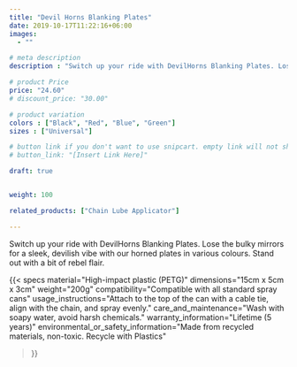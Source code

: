 ```yaml
---
title: "Devil Horns Blanking Plates"
date: 2019-10-17T11:22:16+06:00
images: 
  - ""

# meta description
description : "Switch up your ride with DevilHorns Blanking Plates. Lose the bulky mirrors for a sleek, devilish vibe with our horned plates in various colours. Stand out with a bit of rebel flair."

# product Price
price: "24.60"
# discount_price: "30.00"

# product variation
colors : ["Black", "Red", "Blue", "Green"]
sizes : ["Universal"]

# button link if you don't want to use snipcart. empty link will not show button
# button_link: "[Insert Link Here]"

draft: true


weight: 100

related_products: ["Chain Lube Applicator"]

---
```


Switch up your ride with DevilHorns Blanking Plates. Lose the bulky mirrors for a sleek, devilish vibe with our horned plates in various colours. Stand out with a bit of rebel flair.

{{< specs
    material="High-impact plastic (PETG)"
    dimensions="15cm x 5cm x 3cm"
    weight="200g"
    compatibility="Compatible with all standard spray cans"
    usage_instructions="Attach to the top of the can with a cable tie, align with the chain, and spray evenly."
    care_and_maintenance="Wash with soapy water, avoid harsh chemicals."
    warranty_information="Lifetime (5 years)"
    environmental_or_safety_information="Made from recycled materials, non-toxic. Recycle with Plastics"
>}}
